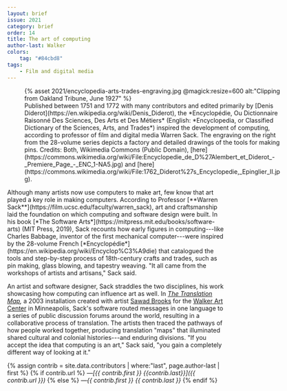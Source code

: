 ```yaml
---
layout: brief
issue: 2021
category: brief
order: 14
title: The art of computing
author-last: Walker
colors:
    tag: "#84cbd8"
tags:
    - Film and digital media
---
```

<figure class="right briefs-full" style="width:600px">
  {% asset 2021/encyclopedia-arts-trades-engraving.jpg @magick:resize=600 alt:"Clipping from Oakland Tribune, June 1927" %}<figcaption markdown="span">Published between 1751 and 1772 with many contributors and edited primarily by [Denis Diderot](https://en.wikipedia.org/wiki/Denis_Diderot), the *Encyclopédie, Ou Dictionnaire Raisonné Des Sciences, Des Arts et Des Métiers* (English: *Encyclopedia, or Classified Dictionary of the Sciences, Arts, and Trades*) inspired the development of computing, according to professor of film and digital media Warren Sack. The engraving on the right from the 28-volume series depicts a factory and detailed drawings of the tools for making pins. Credits: Both, Wikimedia Commons (Public Domain), [here](https://commons.wikimedia.org/wiki/File:Encyclopedie_de_D%27Alembert_et_Diderot_-_Premiere_Page_-_ENC_1-NA5.jpg) and [here](https://commons.wikimedia.org/wiki/File:1762_Diderot%27s_Encyclopedie,_Epinglier_II.jpg).</figcaption>
</figure>
Although many artists now use computers to make art, few know that art played a key role in making computers. According to Professor [**Warren Sack**](https://film.ucsc.edu/faculty/warren_sack), art and craftsmanship laid the foundation on which computing and software design were built. In his book [*The Software Arts*](https://mitpress.mit.edu/books/software-arts) (MIT Press, 2019), Sack recounts how early figures in computing---like Charles Babbage, inventor of the first mechanical computer---were inspired by the 28-volume French [*Encyclopédie*](https://en.wikipedia.org/wiki/Encyclop%C3%A9die) that catalogued the tools and step-by-step process of 18th-century crafts and trades, such as pin making, glass blowing, and tapestry weaving. "It all came from the workshops of artists and artisans," Sack said.

An artist and software designer, Sack straddles the two disciplines, his work showcasing how computing can influence art as well. In *[The Translation Map](http://translationmap.walkerart.org/index.html),* a 2003 installation created with artist [Sawad Brooks](https://creative-capital.org/artists/sawad-brooks/) for the [Walker Art Center](https://walkerart.org/) in Minneapolis, Sack's software routed messages in one language to a series of public discussion forums around the world, resulting in a collaborative process of translation. The artists then traced the pathways of how people worked together, producing translation "maps" that illuminated shared cultural and colonial histories---and enduring divisions. "If you accept the idea that computing is an art," Sack said, "you gain a completely different way of looking at it."

{% assign contrib = site.data.contributors | where:"last", page.author-last | first %}
{% if contrib.url %}
*&mdash;[{{ contrib.first }} {{contrib.last}}]({{ contrib.url }})*
{% else %}
*&mdash;{{ contrib.first }} {{ contrib.last }}*
{% endif %}
